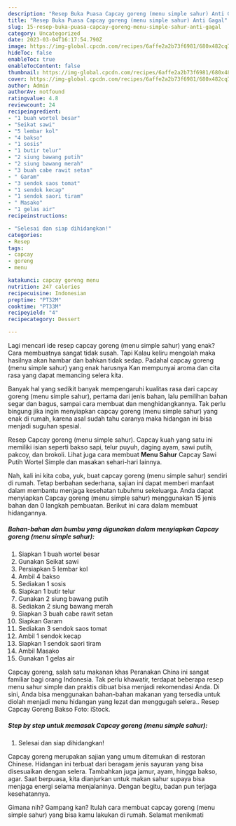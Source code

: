 ```yaml
---
description: "Resep Buka Puasa Capcay goreng (menu simple sahur) Anti Gagal"
title: "Resep Buka Puasa Capcay goreng (menu simple sahur) Anti Gagal"
slug: 15-resep-buka-puasa-capcay-goreng-menu-simple-sahur-anti-gagal
category: Uncategorized
date: 2023-03-04T16:17:54.790Z
image: https://img-global.cpcdn.com/recipes/6affe2a2b73f6981/680x482cq70/capcay-goreng-menu-simple-sahur-foto-resep-utama.jpg
hideToc: false
enableToc: true
enableTocContent: false
thumbnail: https://img-global.cpcdn.com/recipes/6affe2a2b73f6981/680x482cq70/capcay-goreng-menu-simple-sahur-foto-resep-utama.jpg
cover: https://img-global.cpcdn.com/recipes/6affe2a2b73f6981/680x482cq70/capcay-goreng-menu-simple-sahur-foto-resep-utama.jpg
author: Admin
authorAv: notfound
ratingvalue: 4.8
reviewcount: 24
recipeingredient:
- "1 buah wortel besar"
- "Seikat sawi"
- "5 lembar kol"
- "4 bakso"
- "1 sosis"
- "1 butir telur"
- "2 siung bawang putih"
- "2 siung bawang merah"
- "3 buah cabe rawit setan"
- " Garam"
- "3 sendok saos tomat"
- "1 sendok kecap"
- "1 sendok saori tiram"
- " Masako"
- "1 gelas air"
recipeinstructions:

- "Selesai dan siap dihidangkan!"
categories:
- Resep
tags:
- capcay
- goreng
- menu

katakunci: capcay goreng menu 
nutrition: 247 calories
recipecuisine: Indonesian
preptime: "PT32M"
cooktime: "PT33M"
recipeyield: "4"
recipecategory: Dessert

---
```



Lagi mencari ide resep capcay goreng (menu simple sahur) yang enak? Cara membuatnya sangat tidak susah. Tapi Kalau keliru mengolah maka hasilnya akan hambar dan bahkan tidak sedap. Padahal capcay goreng (menu simple sahur) yang enak harusnya Kan mempunyai aroma dan cita rasa yang dapat memancing selera kita.


Banyak hal yang sedikit banyak mempengaruhi kualitas rasa dari capcay goreng (menu simple sahur), pertama dari jenis bahan, lalu pemilihan bahan segar dan bagus, sampai cara membuat dan menghidangkannya. Tak perlu bingung jika ingin menyiapkan capcay goreng (menu simple sahur) yang enak di rumah, karena asal sudah tahu caranya maka hidangan ini bisa menjadi suguhan spesial.

Resep Capcay goreng (menu simple sahur). Capcay kuah yang satu ini memiliki isian seperti bakso sapi, telur puyuh, daging ayam, sawi putih, pakcoy, dan brokoli. Lihat juga cara membuat **Menu Sahur** Capcay Sawi Putih Wortel Simple dan masakan sehari-hari lainnya.


Nah, kali ini kita coba, yuk, buat capcay goreng (menu simple sahur) sendiri di rumah. Tetap berbahan sederhana, sajian ini dapat memberi manfaat dalam membantu menjaga kesehatan tubuhmu sekeluarga. Anda dapat menyiapkan Capcay goreng (menu simple sahur) menggunakan 15 jenis bahan dan 0 langkah pembuatan. Berikut ini cara dalam membuat hidangannya.

<!--inarticleads1-->

##### Bahan-bahan dan bumbu yang digunakan dalam menyiapkan Capcay goreng (menu simple sahur):

1. Siapkan 1 buah wortel besar
1. Gunakan Seikat sawi
1. Persiapkan 5 lembar kol
1. Ambil 4 bakso
1. Sediakan 1 sosis
1. Siapkan 1 butir telur
1. Gunakan 2 siung bawang putih
1. Sediakan 2 siung bawang merah
1. Siapkan 3 buah cabe rawit setan
1. Siapkan  Garam
1. Sediakan 3 sendok saos tomat
1. Ambil 1 sendok kecap
1. Siapkan 1 sendok saori tiram
1. Ambil  Masako
1. Gunakan 1 gelas air


Capcay goreng, salah satu makanan khas Peranakan China ini sangat familiar bagi orang Indonesia. Tak perlu khawatir, terdapat beberapa resep menu sahur simple dan praktis dibuat bisa menjadi rekomendasi Anda. Di sini, Anda bisa menggunakan bahan-bahan makanan yang tersedia untuk diolah menjadi menu hidangan yang lezat dan menggugah selera.. Resep Capcay Goreng Bakso Foto: iStock. 

<!--inarticleads2-->

##### Step by step untuk memasak Capcay goreng (menu simple sahur):


1. Selesai dan siap dihidangkan!

Capcay goreng merupakan sajian yang umum ditemukan di restoran Chinese. Hidangan ini terbuat dari beragam jenis sayuran yang bisa disesuaikan dengan selera. Tambahkan juga jamur, ayam, hingga bakso, agar. Saat berpuasa, kita dianjurkan untuk makan sahur supaya bisa menjaga energi selama menjalaninya. Dengan begitu, badan pun terjaga kesehatannya. 

Gimana nih? Gampang kan? Itulah cara membuat capcay goreng (menu simple sahur) yang bisa kamu lakukan di rumah. Selamat menikmati
